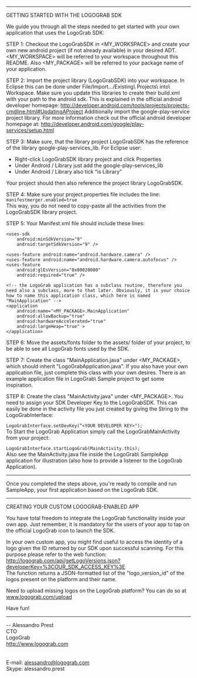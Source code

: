 
----------------------------------------------------------

GETTING STARTED WITH THE LOGOGRAB SDK

We guide you through all the steps needed to get started with your own application that uses the LogoGrab SDK:

STEP 1:
Checkout the LogoGrabSDK in &lt;MY_WORKSPACE&gt; and create your own new android project (if not already available) in your desired ADT. &lt;MY_WORKSPACE&gt; will be referred to your workspace throughout this README. Also &lt;MY_PACKAGE&gt; will be referred to your package name of your application.

STEP 2:
Import the project library (LogoGrabSDK) into your workspace. In Eclipse this can be done under File/Import…/Existing\ Projects\ into\ Workspace.
Make sure you update this libraries to create their build.xml with your path to the android sdk. This is explained in the official android developer
homepage:
	http://developer.android.com/tools/projects/projects-cmdline.html#UpdatingAProject
Additionally import the google-play-service project library. For more information check out the official android developer homepage at:
	http://developer.android.com/google/play-services/setup.html

STEP 3:
Make sure, that the library project LogoGrabSDK has the reference of the library  google-play-services_lib. For Eclipse user:
<ul>
<li>Right-click LogoGrabSDK library project and click Properties<br>
<li>Under Android / Library just add the google-play-services_lib
<li>Under Android / Library also tick “is Library”
</ul>
Your project should then also reference the project library LogoGrabSDK.

STEP 4:
Make sure your project.properties file includes the line:<br>
<code>manifestmerger.enabled=true</code><br>
This way, you do not need to copy-paste all the activities from the LogoGrabSDK library project.

STEP 5:
Your Manifest.xml file should include these lines:

	<uses-sdk
		android:minSdkVersion="9"
		android:targetSdkVersion="9" />    

	<uses-feature android:name="android.hardware.camera" />
	<uses-feature android:name="android.hardware.camera.autofocus" />
	<uses-feature
		android:glEsVersion="0x00020000"
		android:required="true" />

	<!-- the LogoGrab application has a subclass routine, therefore you need also a subclass, more to that later. Obviously, it is your choice how to name this application class, which here is named "MainApplication" -->
	<application
		android:name="<MY_PACKAGE>.MainApplication" 
		android:allowBackup="true"
		android:hardwareAccelerated="true"
		android:largeHeap="true" >
	</application>

STEP 6:
Move the assets/fonts folder to the assets/ folder of your project, to be able to see all LogoGrab fonts used by the SDK.

STEP 7:
Create the class "MainApplication.java" under &lt;MY_PACKAGE&gt;, which should inherit "LogoGrabApplication.java". If you also have your own application file, just complete this class with your own desires. There is an example application file in LogoGrab\ Sample project to get some inspiration.

STEP 8:
Create the class "MainActivity.java" under &lt;MY_PACKAGE&gt;. You need to assign your SDK Developer Key to the LogoGrabSDK. This can easily be done in the activity file you just created by giving the String to the LogoGrabInterface:
<br><code>
LogoGrabInterface.setDevKey(“&lt;YOUR DEVELOPER KEY&gt;");
</code><br>
To Start the LogoGrab Application simply call the LogoGrabMainActivity from your project:
<br><code>
LogoGrabInterface.startLogoGrab(MainActivity.this);
<br></code>
Also see the MainActivity.java file inside the LogoGrab\ SampleApp application for illustration (also how to provide a listener to the LogoGrab Application).

----------------------------------------------------------

Once you completed the steps above, you're ready to compile and run SampleApp, your first application based on the LogoGrab SDK.

----------------------------------------------------------

CREATING YOUR CUSTOM LOGOGRAB-ENABLED APP

You have total freedom to integrate the LogoGrab functionality inside your own app. Just remember, it is mandatory for the users of your app to tap on the official LogoGrab icon to launch the SDK.

In your own custom app, you might find useful to access the identity of a logo given the ID returned by our SDK upon successful scanning. For this purpose please refer to the web function: http://logograb.com/api/getLogoVersions.json?developerKey=%3COUR_SDK_ACCESS_KEY%3E<br>
The function returns a JSON-formatted list of the "logo_version_id" of the logos present on the platform and their name.

Need to upload missing logos on the LogoGrab platform? You can do so at www.logograb.com/upload

Have fun!

----------------------------------------------------------

-- 
Alessandro Prest<br>
CTO<br>
LogoGrab<br>
http://www.logograb.com<br>
<br>
<br>
E-mail: alessandro@logograb.com<br>
Skype:	alessandro.prest<br>
